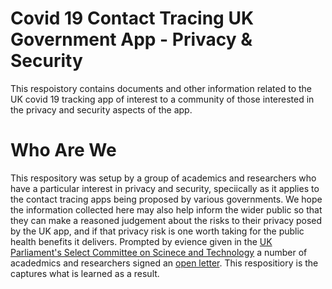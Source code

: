 # Covid 19 Contact Tracing UK Government App - Privacy & Security
This respoistory contains documents and other information related to the UK covid 19 tracking app of interest to a community of those interested in the privacy and security aspects of the app.
# Who Are We
This respository was setup by a group of academics and researchers who have a particular interest in privacy and security, speciically as it applies to the contact tracing apps being proposed by various governments.  We hope the information collected here may also help inform the wider public so that they can make a reasoned judgement about the risks to their privacy posed by the UK app, and if that privacy risk is one worth taking for the public health benefits it delivers.
Prompted by evience given in the [UK Parliament's Select Committee on Scinece and Technology](https://committees.parliament.uk/committee/135/science-and-technology-committee-commons/news/146111/committee-holds-evidence-session-on-the-easing-of-coronavirus-lockdown-measures/) a number of acadedmics and researchers signed an [open letter](Joint%20Statement.pdf).  This respositiory is the captures what is learned as a result.
